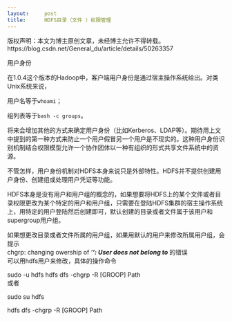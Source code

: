 ```yaml
---
layout:     post
title:      HDFS目录（文件 ）权限管理
---
```

<div id="article_content" class="article_content clearfix csdn-tracking-statistics" data-pid="blog" data-mod="popu_307" data-dsm="post">
								<div class="article-copyright">
					版权声明：本文为博主原创文章，未经博主允许不得转载。					https://blog.csdn.net/General_du/article/details/50263357				</div>
								            <div id="content_views" class="markdown_views prism-atom-one-dark">
							<!-- flowchart 箭头图标 勿删 -->
							<svg xmlns="http://www.w3.org/2000/svg" style="display: none;"><path stroke-linecap="round" d="M5,0 0,2.5 5,5z" id="raphael-marker-block" style="-webkit-tap-highlight-color: rgba(0, 0, 0, 0);"></path></svg>
							<p>用户身份</p>

<p>在1.0.4这个版本的Hadoop中，客户端用户身份是通过宿主操作系统给出。对类Unix系统来说，</p>

<p>用户名等于<code>whoami</code>；</p>

<p>组列表等于<code>bash -c groups</code>。</p>

<p>将来会增加其他的方式来确定用户身份（比如Kerberos、LDAP等）。期待用上文中提到的第一种方式来防止一个用户假冒另一个用户是不现实的。这种用户身份识别机制结合权限模型允许一个协作团体以一种有组织的形式共享文件系统中的资源。</p>

<p>不管怎样，用户身份机制对HDFS本身来说只是外部特性。HDFS并不提供创建用户身份、创建组或处理用户凭证等功能。</p>

<p>HDFS本身是没有用户和用户组的概念的，如果想要将HDFS上的某个文件或者目录权限更改为某个特定的用户和用户组，只需要在登陆HDFS集群的宿主操作系统上，用特定的用户登陆然后创建即可，默认创建的目录或者文件属于该用户和supergroup用户组。</p>

<p>如果想更改目录或者文件所属的用户组，如果用默认的用户来修改所属用户组，会提示 <br>
chgrp: changing owership of ‘<strong><em>‘: User does not belong to </em></strong> 的错误 <br>
    可以用hdfs用户来修改，具体的操作命令</p>

<p>sudo -u hdfs hdfs dfs -chgrp -R [GROOP] Path <br>
    或者</p>

<p>sudo su hdfs  </p>

<p>hdfs dfs -chgrp -R [GROOP] Path</p>            </div>
						<link href="https://csdnimg.cn/release/phoenix/mdeditor/markdown_views-9e5741c4b9.css" rel="stylesheet">
                </div>